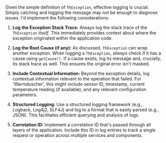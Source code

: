 Given the simple definition of `ThException`, effective logging is crucial. Simply catching and logging the message may not be enough to diagnose issues. I'd implement the following considerations:

1. **Log the Exception Stack Trace:** Always log the stack trace of the `ThException` *itself*. This immediately provides context about where the exception originated within the application code.

2. **Log the Root Cause (if any):** As discussed, `ThException` can wrap another exception.  When logging a `ThException`, *always* check if it has a cause using `getCause()`. If a cause exists, log its message and, crucially, its stack trace as well. This ensures the original error isn't masked.

3. **Include Contextual Information:**  Beyond the exception details, log contextual information relevant to the operation that failed. For 'Warmduscher', this might include sensor ID, timestamp, current temperature reading (if available), and any relevant configuration parameters.

4. **Structured Logging:** Use a structured logging framework (e.g., Logback, Log4j2, SLF4J) and log to a format that is easily parsed (e.g., JSON). This facilitates efficient querying and analysis of logs.

5. **Correlation ID:** Implement a correlation ID that's passed through all layers of the application. Include this ID in log entries to track a single request or operation across multiple services and components.